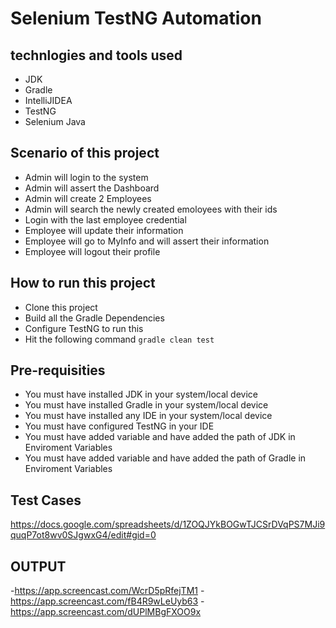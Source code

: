 # Selenium TestNG Automation

## technlogies and tools used
- JDK
- Gradle
- IntelliJIDEA
- TestNG
- Selenium Java

## Scenario of this project
- Admin will login to the system
- Admin will assert the Dashboard
- Admin will create 2 Employees 
- Admin will search the newly created emoloyees with their ids
- Login with the last employee credential
- Employee will update their information
- Employee will go to MyInfo and will assert their information
- Employee will logout their profile


## How to run this project
- Clone this project
- Build all the Gradle Dependencies
- Configure TestNG to run this 
- Hit the following command 
``` gradle clean test ```


## Pre-requisities
- You must have installed JDK in your system/local device
- You must have installed Gradle in your system/local device
- You must have installed any IDE in your system/local device
- You must have configured TestNG in your IDE
- You must have added variable and have added the path of JDK in Enviroment Variables
- You must have added variable and have added the path of Gradle in Enviroment Variables

## Test Cases 
https://docs.google.com/spreadsheets/d/1ZOQJYkBOGwTJCSrDVqPS7MJi9quqP7ot8wv0SJgwxG4/edit#gid=0

## OUTPUT
-https://app.screencast.com/WcrD5pRfejTM1
-https://app.screencast.com/fB4R9wLeUyb63
-https://app.screencast.com/dUPlMBgFXOO9x

